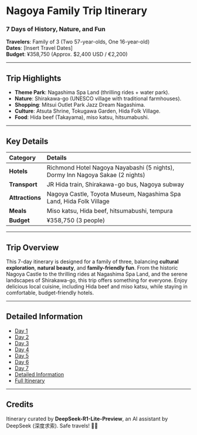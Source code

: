 # Nagoya Family Trip Itinerary  
### **7 Days of History, Nature, and Fun**  
**Travelers**: Family of 3 (Two 57-year-olds, One 16-year-old)  
**Dates**: [Insert Travel Dates]  
**Budget**: ¥358,750 (Approx. $2,400 USD / €2,200)  

---

## **Trip Highlights**  
- **Theme Park**: Nagashima Spa Land (thrilling rides + water park).  
- **Nature**: Shirakawa-go (UNESCO village with traditional farmhouses).  
- **Shopping**: Mitsui Outlet Park Jazz Dream Nagashima.  
- **Culture**: Atsuta Shrine, Tokugawa Garden, Hida Folk Village.  
- **Food**: Hida beef (Takayama), miso katsu, hitsumabushi.  

---

## **Key Details**  

| **Category**       | **Details**                                                                 |
|:-------------------|:----------------------------------------------------------------------------|
| **Hotels**         | Richmond Hotel Nagoya Nayabashi (5 nights), Dormy Inn Nagoya Sakae (2 nights)|
| **Transport**      | JR Hida train, Shirakawa-go bus, Nagoya subway                              |
| **Attractions**    | Nagoya Castle, Toyota Museum, Nagashima Spa Land, Hida Folk Village         |
| **Meals**          | Miso katsu, Hida beef, hitsumabushi, tempura                                |
| **Budget**         | ¥358,750 (3 people)                                                        |

---

## **Trip Overview**  
This 7-day itinerary is designed for a family of three, balancing **cultural exploration**, **natural beauty**, and **family-friendly fun**. From the historic Nagoya Castle to the thrilling rides at Nagashima Spa Land, and the serene landscapes of Shirakawa-go, this trip offers something for everyone. Enjoy delicious local cuisine, including Hida beef and miso katsu, while staying in comfortable, budget-friendly hotels.  

---

## **Detailed Information**  

- [Day 1](https://inducedcandle172.github.io/inducedcandle172/Day%201)  
- [Day 2](https://inducedcandle172.github.io/inducedcandle172/Day%202)  
- [Day 3](https://inducedcandle172.github.io/inducedcandle172/Day%203)  
- [Day 4](https://inducedcandle172.github.io/inducedcandle172/Day%204)  
- [Day 5](https://inducedcandle172.github.io/inducedcandle172/Day%205)  
- [Day 6](https://inducedcandle172.github.io/inducedcandle172/Day%206)  
- [Day 7](https://inducedcandle172.github.io/inducedcandle172/Day%207)  
- [Detailed Information](https://inducedcandle172.github.io/inducedcandle172/Detailed%20Information)  
- [Full Itinerary](https://inducedcandle172.github.io/inducedcandle172/Itinerary%20Full)  

---

## **Credits**  
Itinerary curated by **DeepSeek-R1-Lite-Preview**, an AI assistant by DeepSeek (深度求索). Safe travels! 🌸🚅  
